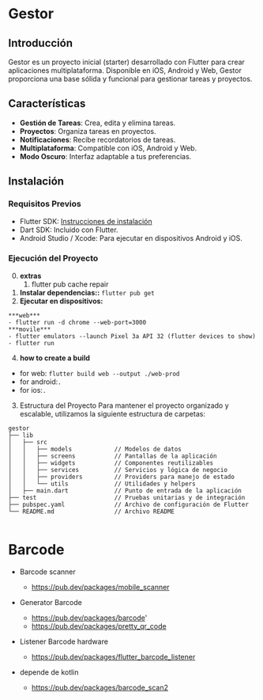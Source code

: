 # Gestor

## Introducción

Gestor es un proyecto inicial (starter) desarrollado con Flutter para crear aplicaciones multiplataforma. Disponible en iOS, Android y Web, Gestor proporciona una base sólida y funcional para gestionar tareas y proyectos.

## Características

- **Gestión de Tareas**: Crea, edita y elimina tareas.
- **Proyectos**: Organiza tareas en proyectos.
- **Notificaciones**: Recibe recordatorios de tareas.
- **Multiplataforma**: Compatible con iOS, Android y Web.
- **Modo Oscuro**: Interfaz adaptable a tus preferencias.

## Instalación

### Requisitos Previos

- Flutter SDK: [Instrucciones de instalación](https://flutter.dev/docs/get-started/install)
- Dart SDK: Incluido con Flutter.
- Android Studio / Xcode: Para ejecutar en dispositivos Android y iOS.

### Ejecución del Proyecto

0. **extras**
   1. flutter pub cache repair
1. **Instalar dependencias::**
   `flutter pub get`
2. **Ejecutar en dispositivos:**

```
***web***
- flutter run -d chrome --web-port=3000
***movile***
- flutter emulators --launch Pixel 3a API 32 (flutter devices to show)
- flutter run
```

4. **how to create a build**

- for web: `flutter build web --output ./web-prod`
- for android:`.`
- for ios:`.`

3. Estructura del Proyecto
   Para mantener el proyecto organizado y escalable, utilizamos la siguiente estructura de carpetas:

```
gestor
├── lib
│   ├── src
│   │   ├── models            // Modelos de datos
│   │   ├── screens           // Pantallas de la aplicación
│   │   ├── widgets           // Componentes reutilizables
│   │   ├── services          // Servicios y lógica de negocio
│   │   ├── providers         // Providers para manejo de estado
│   │   └── utils             // Utilidades y helpers
│   ├── main.dart             // Punto de entrada de la aplicación
├── test                      // Pruebas unitarias y de integración
├── pubspec.yaml              // Archivo de configuración de Flutter
└── README.md                 // Archivo README


```

# Barcode
- Barcode scanner
   - https://pub.dev/packages/mobile_scanner

- Generator Barcode
    - https://pub.dev/packages/barcode'
    - https://pub.dev/packages/pretty_qr_code
- Listener Barcode hardware
    - https://pub.dev/packages/flutter_barcode_listener
  
- depende de kotlin
    - https://pub.dev/packages/barcode_scan2